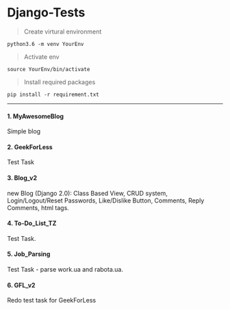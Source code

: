 # Django-Tests
> Create virtural environment    

    python3.6 -m venv YourEnv

> Activate env    

    source YourEnv/bin/activate

> Install required packages    

    pip install -r requirement.txt
***

#### 1. MyAwesomeBlog
Simple blog

#### 2. GeekForLess 
Test Task


#### 3. Blog_v2 
new Blog (Django 2.0): Class Based View, CRUD system, Login/Logout/Reset Passwords, Like/Dislike Button, Comments, Reply Comments, html tags.  


#### 4. To-Do_List_TZ 
Test Task.


#### 5. Job_Parsing 
Test Task - parse work.ua and rabota.ua.


#### 6. GFL_v2
Redo test task for GeekForLess